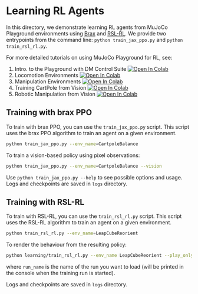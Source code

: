 # Learning RL Agents

In this directory, we demonstrate learning RL agents from MuJoCo Playground environments using [Brax](https://github.com/google/brax) and [RSL-RL](https://github.com/leggedrobotics/rsl_rl). We provide two entrypoints from the command line: `python train_jax_ppo.py` and `python train_rsl_rl.py`.

For more detailed tutorials on using MuJoCo Playground for RL, see:

1. Intro. to the Playground with DM Control Suite [![Open In Colab](https://colab.research.google.com/assets/colab-badge.svg)](https://colab.research.google.com/github/google-deepmind/mujoco_playground/blob/main/learning/notebooks/dm_control_suite.ipynb)
2. Locomotion Environments [![Open In Colab](https://colab.research.google.com/assets/colab-badge.svg)](https://colab.research.google.com/github/google-deepmind/mujoco_playground/blob/main/learning/notebooks/locomotion.ipynb)
3. Manipulation Environments [![Open In Colab](https://colab.research.google.com/assets/colab-badge.svg)](https://colab.research.google.com/github/google-deepmind/mujoco_playground/blob/main/learning/notebooks/manipulation.ipynb)
4. Training CartPole from Vision [![Open In Colab](https://colab.research.google.com/assets/colab-badge.svg)](https://colab.research.google.com/github/google-deepmind/mujoco_playground/blob/main/learning/notebooks/training_vision_1.ipynb)
5. Robotic Manipulation from Vision [![Open In Colab](https://colab.research.google.com/assets/colab-badge.svg)](https://colab.research.google.com/github/google-deepmind/mujoco_playground/blob/main/learning/notebooks/training_vision_2.ipynb)

## Training with brax PPO

To train with brax PPO, you can use the `train_jax_ppo.py` script. This script uses the brax PPO algorithm to train an agent on a given environment.

```bash
python train_jax_ppo.py --env_name=CartpoleBalance
```

To train a vision-based policy using pixel observations:
```bash
python train_jax_ppo.py --env_name=CartpoleBalance --vision
```

Use `python train_jax_ppo.py --help` to see possible options and usage. Logs and checkpoints are saved in `logs` directory.

## Training with RSL-RL

To train with RSL-RL, you can use the `train_rsl_rl.py` script. This script uses the RSL-RL algorithm to train an agent on a given environment.

```bash
python train_rsl_rl.py --env_name=LeapCubeReorient
```

To render the behaviour from the resulting policy:
```bash
python learning/train_rsl_rl.py --env_name LeapCubeReorient --play_only --load_run_name <run_name>
```

where `run_name` is the name of the run you want to load (will be printed in the console when the training run is started).

Logs and checkpoints are saved in `logs` directory.
